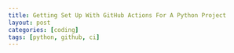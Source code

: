 ```yaml
---
title: Getting Set Up With GitHub Actions For A Python Project
layout: post
categories: [coding]
tags: [python, github, ci]
---
```

